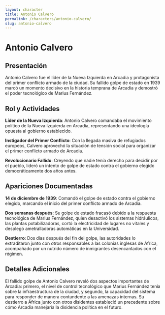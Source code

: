 ```yaml
---
layout: character
title: Antonio Calvero
permalink: /characters/antonio-calvero/
slug: antonio-calvero
---
```


# Antonio Calvero

## Presentación

Antonio Calvero fue el líder de la Nueva Izquierda en Arcadia y protagonista del primer conflicto armado de la ciudad. Su fallido golpe de estado en 1939 marcó un momento decisivo en la historia temprana de Arcadia y demostró el poder tecnológico de Marius Fernández.

## Rol y Actividades

**Líder de la Nueva Izquierda**: Antonio Calvero comandaba el movimiento político de la Nueva Izquierda en Arcadia, representando una ideología opuesta al gobierno establecido.

**Instigador del Primer Conflicto**: Con la llegada masiva de refugiados europeos, Calvero aprovechó la situación de tensión social para organizar el primer conflicto armado de Arcadia.

**Revolucionario Fallido**: Creyendo que nadie tenía derecho para decidir por el pueblo, lideró un intento de golpe de estado contra el gobierno elegido democráticamente dos años antes.

## Apariciones Documentadas

**14 de diciembre de 1939**: Comandó el golpe de estado contra el gobierno elegido, marcando el inicio del primer conflicto armado de Arcadia.

**Dos semanas después**: Su golpe de estado fracasó debido a la respuesta tecnológica de Marius Fernández, quien desactivó los sistemas hidráulicos, las plantas potabilizadoras, cortó la electricidad de lugares no vitales y desplegó ametralladoras automáticas en la Universidad.

**Destierro**: Dos días después del fin del golpe, las autoridades lo extraditaron junto con otros responsables a las colonias inglesas de África, acompañado por un nutrido número de inmigrantes desencantados con el régimen.

## Detalles Adicionales

El fallido golpe de Antonio Calvero reveló dos aspectos importantes de Arcadia: primero, el nivel de control tecnológico que Marius Fernández tenía sobre la infraestructura de la ciudad, y segundo, la capacidad del sistema para responder de manera contundente a las amenazas internas. Su destierro a África junto con otros disidentes estableció un precedente sobre cómo Arcadia manejaría la disidencia política en el futuro.